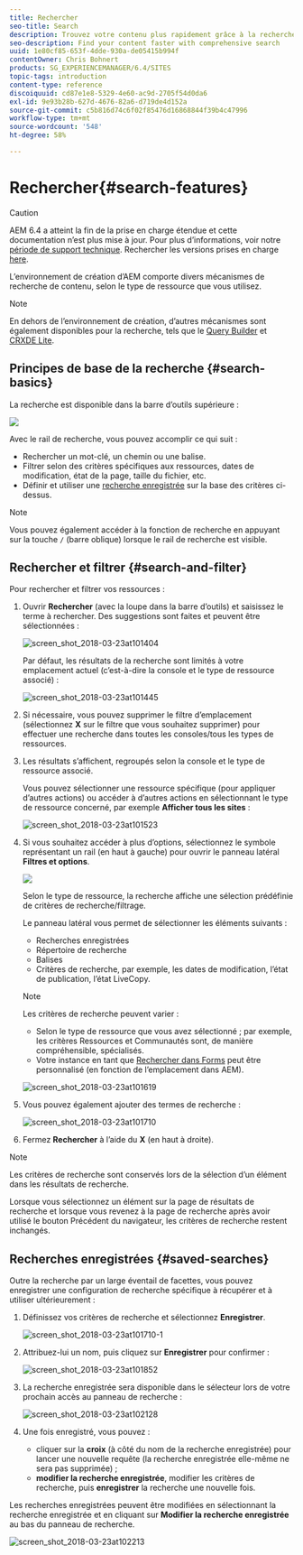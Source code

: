 ```yaml
---
title: Rechercher
seo-title: Search
description: Trouvez votre contenu plus rapidement grâce à la recherche exhaustive
seo-description: Find your content faster with comprehensive search
uuid: 1e80cf85-653f-4dde-930a-de05415b994f
contentOwner: Chris Bohnert
products: SG_EXPERIENCEMANAGER/6.4/SITES
topic-tags: introduction
content-type: reference
discoiquuid: cd87e1e8-5329-4e60-ac9d-2705f54d0da6
exl-id: 9e93b28b-627d-4676-82a6-d719de4d152a
source-git-commit: c5b816d74c6f02f85476d16868844f39b4c47996
workflow-type: tm+mt
source-wordcount: '548'
ht-degree: 58%

---
```


# Rechercher{#search-features}

>[!CAUTION]
>
>AEM 6.4 a atteint la fin de la prise en charge étendue et cette documentation n’est plus mise à jour. Pour plus d’informations, voir notre [période de support technique](https://helpx.adobe.com/fr/support/programs/eol-matrix.html). Rechercher les versions prises en charge [here](https://experienceleague.adobe.com/docs/?lang=fr).

L’environnement de création d’AEM comporte divers mécanismes de recherche de contenu, selon le type de ressource que vous utilisez.

>[!NOTE]
>
>En dehors de l’environnement de création, d’autres mécanismes sont également disponibles pour la recherche, tels que le [Query Builder](/help/sites-developing/querybuilder-api.md) et [CRXDE Lite](/help/sites-developing/developing-with-crxde-lite.md).

## Principes de base de la recherche {#search-basics}

La recherche est disponible dans la barre d’outils supérieure :

![](do-not-localize/chlimage_1-17.png)

Avec le rail de recherche, vous pouvez accomplir ce qui suit :

* Rechercher un mot-clé, un chemin ou une balise.
* Filtrer selon des critères spécifiques aux ressources, dates de modification, état de la page, taille du fichier, etc.
* Définir et utiliser une [recherche enregistrée](#saved-searches) sur la base des critères ci-dessus.

>[!NOTE]
>
>Vous pouvez également accéder à la fonction de recherche en appuyant sur la touche `/` (barre oblique) lorsque le rail de recherche est visible.

## Rechercher et filtrer {#search-and-filter}

Pour rechercher et filtrer vos ressources :

1. Ouvrir **Rechercher** (avec la loupe dans la barre d’outils) et saisissez le terme à rechercher. Des suggestions sont faites et peuvent être sélectionnées :

   ![screen_shot_2018-03-23at101404](assets/screen_shot_2018-03-23at101404.png)

   Par défaut, les résultats de la recherche sont limités à votre emplacement actuel (c’est-à-dire la console et le type de ressource associé) :

   ![screen_shot_2018-03-23at101445](assets/screen_shot_2018-03-23at101445.png)

1. Si nécessaire, vous pouvez supprimer le filtre d’emplacement (sélectionnez **X** sur le filtre que vous souhaitez supprimer) pour effectuer une recherche dans toutes les consoles/tous les types de ressources.
1. Les résultats s’affichent, regroupés selon la console et le type de ressource associé.

   Vous pouvez sélectionner une ressource spécifique (pour appliquer d’autres actions) ou accéder à d’autres actions en sélectionnant le type de ressource concerné, par exemple **Afficher tous les sites** :

   ![screen_shot_2018-03-23at101523](assets/screen_shot_2018-03-23at101523.png)

1. Si vous souhaitez accéder à plus d’options, sélectionnez le symbole représentant un rail (en haut à gauche) pour ouvrir le panneau latéral **Filtres et options**.

   ![](do-not-localize/screen_shot_2018-03-23at101542.png)

   Selon le type de ressource, la recherche affiche une sélection prédéfinie de critères de recherche/filtrage.

   Le panneau latéral vous permet de sélectionner les éléments suivants :

   * Recherches enregistrées
   * Répertoire de recherche
   * Balises
   * Critères de recherche, par exemple, les dates de modification, l’état de publication, l’état LiveCopy. 

   >[!NOTE]
   >
   >Les critères de recherche peuvent varier :
   >
   >* Selon le type de ressource que vous avez sélectionné ; par exemple, les critères Ressources et Communautés sont, de manière compréhensible, spécialisés.
   >* Votre instance en tant que [Rechercher dans Forms](/help/sites-administering/search-forms.md) peut être personnalisé (en fonction de l’emplacement dans AEM).


   ![screen_shot_2018-03-23at101619](assets/screen_shot_2018-03-23at101619.png)

1. Vous pouvez également ajouter des termes de recherche :

   ![screen_shot_2018-03-23at101710](assets/screen_shot_2018-03-23at101710.png)

1. Fermez **Rechercher** à l’aide du **X** (en haut à droite).

>[!NOTE]
>
>Les critères de recherche sont conservés lors de la sélection d’un élément dans les résultats de recherche.
>
>Lorsque vous sélectionnez un élément sur la page de résultats de recherche et lorsque vous revenez à la page de recherche après avoir utilisé le bouton Précédent du navigateur, les critères de recherche restent inchangés.

## Recherches enregistrées {#saved-searches}

Outre la recherche par un large éventail de facettes, vous pouvez enregistrer une configuration de recherche spécifique à récupérer et à utiliser ultérieurement :

1. Définissez vos critères de recherche et sélectionnez **Enregistrer**.

   ![screen_shot_2018-03-23at101710-1](assets/screen_shot_2018-03-23at101710-1.png)

1. Attribuez-lui un nom, puis cliquez sur **Enregistrer** pour confirmer :

   ![screen_shot_2018-03-23at101852](assets/screen_shot_2018-03-23at101852.png)

1. La recherche enregistrée sera disponible dans le sélecteur lors de votre prochain accès au panneau de recherche :

   ![screen_shot_2018-03-23at102128](assets/screen_shot_2018-03-23at102128.png)

1. Une fois enregistré, vous pouvez :

   * cliquer sur la **croix** (à côté du nom de la recherche enregistrée) pour lancer une nouvelle requête (la recherche enregistrée elle-même ne sera pas supprimée) ;
   * **modifier la recherche enregistrée**, modifier les critères de recherche, puis **enregistrer** la recherche une nouvelle fois.

Les recherches enregistrées peuvent être modifiées en sélectionnant la recherche enregistrée et en cliquant sur **Modifier la recherche enregistrée** au bas du panneau de recherche.

![screen_shot_2018-03-23at102213](assets/screen_shot_2018-03-23at102213.png)
